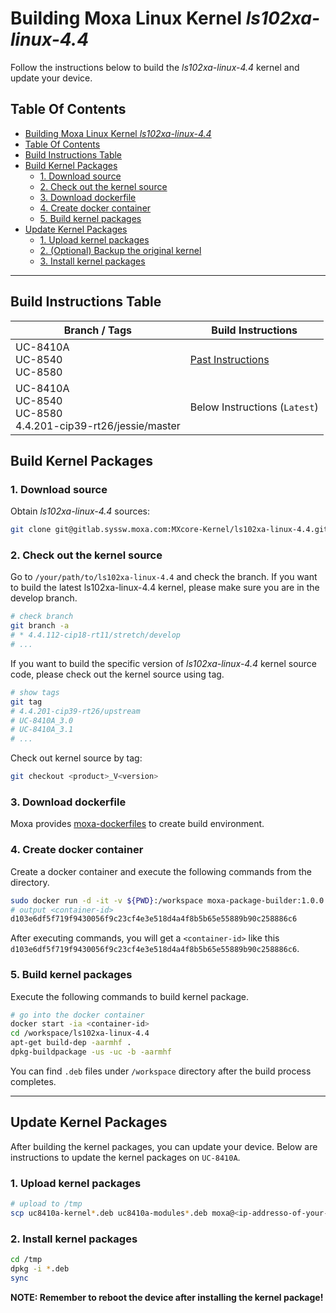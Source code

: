 # Building Moxa Linux Kernel *ls102xa-linux-4.4*
Follow the instructions below to build the *ls102xa-linux-4.4* kernel and update your device.

## Table Of Contents

- [Building Moxa Linux Kernel *ls102xa-linux-4.4*](#building-moxa-linux-kernel-ls102xa-linux-44)
- [Table Of Contents](#table-of-contents)
- [Build Instructions Table](#build-instructions-table)
- [Build Kernel Packages](#build-kernel-packages)
    - [1. Download source](#1-download-source)
    - [2. Check out the kernel source](#2-check-out-the-kernel-source)
    - [3. Download dockerfile](#3-download-dockerfile)
    - [4. Create docker container](#4-create-docker-container)
    - [5. Build kernel packages](#5-build-kernel-packages)
- [Update Kernel Packages](#update-kernel-packages)
    - [1. Upload kernel packages](#1-upload-kernel-packages)
    - [2. (Optional) Backup the original kernel](#2-optional-backup-the-original-kernel)
    - [3. Install kernel packages](#3-install-kernel-packages)
---

## Build Instructions Table

| Branch / Tags | Build Instructions |
| ------------- | ------------------ |
| UC-8410A <br> UC-8540 <br> UC-8580 | [Past Instructions](OLD_GUIDELINE.md) |
| UC-8410A <br> UC-8540 <br> UC-8580 <br> 4.4.201-cip39-rt26/jessie/master | Below Instructions (`Latest`) |

## Build Kernel Packages

### 1. Download source

Obtain *ls102xa-linux-4.4* sources:

```bash
git clone git@gitlab.syssw.moxa.com:MXcore-Kernel/ls102xa-linux-4.4.git
```

### 2. Check out the kernel source

Go to `/your/path/to/ls102xa-linux-4.4` and check the branch. If you want to build the latest ls102xa-linux-4.4 kernel, please make sure you are in the develop branch.

```bash
# check branch
git branch -a
# * 4.4.112-cip18-rt11/stretch/develop
# ...
```

If you want to build the specific version of *ls102xa-linux-4.4* kernel source code, please check out the kernel source using tag.

```bash
# show tags
git tag
# 4.4.201-cip39-rt26/upstream
# UC-8410A_3.0
# UC-8410A_3.1
# ...
```

Check out kernel source by tag:
```bash
git checkout <product>_V<version>
```

### 3. Download dockerfile

Moxa provides [moxa-dockerfiles](http://gitlab.syssw.moxa.com/MXcore-Tool/moxa-dockerfiles) to create build environment.

### 4. Create docker container

Create a docker container and execute the following commands from the directory.

```bash
sudo docker run -d -it -v ${PWD}:/workspace moxa-package-builder:1.0.0 bash
# output <container-id>
d103e6df5f719f9430056f9c23cf4e3e518d4a4f8b5b65e55889b90c258886c6
```

After executing commands, you will get a `<container-id>` like this `d103e6df5f719f9430056f9c23cf4e3e518d4a4f8b5b65e55889b90c258886c6`.

### 5. Build kernel packages

Execute the following commands to build kernel package.
```bash
# go into the docker container
docker start -ia <container-id>
cd /workspace/ls102xa-linux-4.4
apt-get build-dep -aarmhf .
dpkg-buildpackage -us -uc -b -aarmhf
```
You can find `.deb` files under `/workspace` directory after the build process completes.

---
## Update Kernel Packages

After building the kernel packages, you can update your device.
Below are instructions to update the kernel packages on `UC-8410A`.

### 1. Upload kernel packages
```bash
# upload to /tmp
scp uc8410a-kernel*.deb uc8410a-modules*.deb moxa@<ip-addresso-of-your-device>:/tmp
```
### 2. Install kernel packages

```bash
cd /tmp
dpkg -i *.deb
sync
```

**NOTE: Remember to reboot the device after installing the kernel package!**
